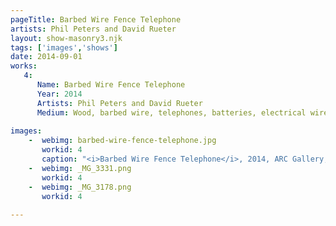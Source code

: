 ```yaml
---
pageTitle: Barbed Wire Fence Telephone
artists: Phil Peters and David Rueter
layout: show-masonry3.njk
tags: ['images','shows']
date: 2014-09-01
works:
   4:
      Name: Barbed Wire Fence Telephone
      Year: 2014
      Artists: Phil Peters and David Rueter
      Medium: Wood, barbed wire, telephones, batteries, electrical wire
      
images:
    -  webimg: barbed-wire-fence-telephone.jpg
       workid: 4
       caption: "<i>Barbed Wire Fence Telephone</i>, 2014, ARC Gallery, Chicago, IL, USA"
    -  webimg: _MG_3331.png
       workid: 4
    -  webimg: _MG_3178.png
       workid: 4   
       
---
```


